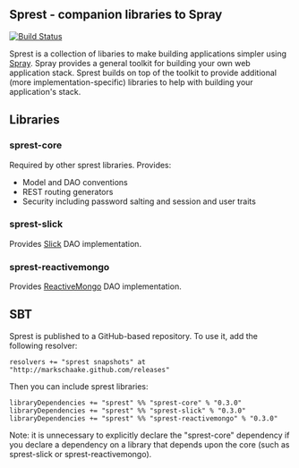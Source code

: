 ## Sprest - companion libraries to Spray ##

[![Build Status](https://travis-ci.org/markschaake/sprest.png)](https://travis-ci.org/markschaake/sprest)

Sprest is a collection of libaries to make building applications simpler using [Spray](http://spray.io). Spray provides a general toolkit for building your own web application stack. Sprest builds on top of the toolkit to provide additional (more implementation-specific) libraries to help with building your application's stack.

## Libraries ##

### sprest-core ###
Required by other sprest libraries.
Provides:

* Model and DAO conventions
* REST routing generators
* Security including password salting and session and user traits

### sprest-slick ###
Provides [Slick](http://slick.typesafe.com/) DAO implementation.

### sprest-reactivemongo ###
Provides [ReactiveMongo](http://reactivemongo.org/) DAO implementation.

## SBT ##
Sprest is published to a GitHub-based repository. To use it, add the following resolver:

    resolvers += "sprest snapshots" at "http://markschaake.github.com/releases"

Then you can include sprest libraries:

    libraryDependencies += "sprest" %% "sprest-core" % "0.3.0"
	libraryDependencies += "sprest" %% "sprest-slick" % "0.3.0"
	libraryDependencies += "sprest" %% "sprest-reactivemongo" % "0.3.0"

Note: it is unnecessary to explicitly declare the "sprest-core" dependency if you declare a dependency on a library that depends upon the core (such as sprest-slick or sprest-reactivemongo).
